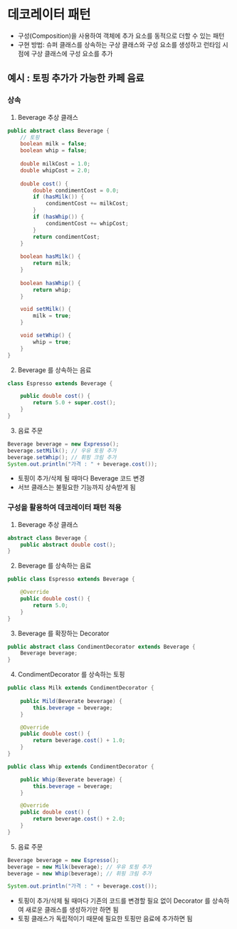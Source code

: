 # 데코레이터 패턴
- 구성(Composition)을 사용하여 객체에 추가 요소를 동적으로 더할 수 있는 패턴
- 구현 방법: 슈퍼 클래스를 상속하는 구상 클래스와 구성 요소를 생성하고 런타임 시점에 구상 클래스에 구성 요소를 추가

## 예시 : 토핑 추가가 가능한 카페 음료

### 상속

1. Beverage 추상 클래스

```java
public abstract class Beverage {
    // 토핑
    boolean milk = false;
    boolean whip = false;
    
    double milkCost = 1.0;
    double whipCost = 2.0;
    
    double cost() {
        double condimentCost = 0.0;
        if (hasMilk()) {
            condimentCost += milkCost;
        }
        if (hasWhip()) {
            condimentCost += whipCost;
        }
        return condimentCost;
    }
    
    boolean hasMilk() {
        return milk;
    }
    
    boolean hasWhip() {
        return whip;
    }

    void setMilk() {
        milk = true;
    }

    void setWhip() {
        whip = true;
    }
}
```

2. Beverage 를 상속하는 음료

```java
class Espresso extends Beverage {

    public double cost() {
        return 5.0 + super.cost();
    }
}
```

3. 음료 주문

```java
Beverage beverage = new Expresso();
beverage.setMilk(); // 우유 토핑 추가
beverage.setWhip(); // 휘핑 크림 추가
System.out.println("가격 : " + beverage.cost());
```

- 토핑이 추가/삭제 될 때마다 Beverage 코드 변경
- 서브 클래스는 불필요한 기능까지 상속받게 됨

### 구성을 활용하여 데코레이터 패턴 적용

1. Beverage 추상 클래스

```java
abstract class Beverage {
    public abstract double cost();
}
```

2. Beverage 를 상속하는 음료
```java
public class Espresso extends Beverage {

    @Override
    public double cost() {
        return 5.0;
    }
}
```

3. Beverage 를 확장하는 Decorator

```java
public abstract class CondimentDecorator extends Beverage {
    Beverage beverage;
}
```

4. CondimentDecorator 를 상속하는 토핑
```java
public class Milk extends CondimentDecorator {
    
    public Mild(Beverate beverage) {
        this.beverage = beverage;
    }

    @Override
    public double cost() {
        return beverage.cost() + 1.0;
    }
}

public class Whip extends CondimentDecorator {

    public Whip(Beverate beverage) {
        this.beverage = beverage;
    }

    @Override
    public double cost() {
        return beverage.cost() + 2.0;
    }
}
```

5. 음료 주문

```java
Beverage beverage = new Espresso();
beverage = new Milk(beverage); // 우유 토핑 추가
beverage = new Whip(beverage); // 휘핑 크림 추가

System.out.println("가격 : " + beverage.cost());
```

- 토핑이 추가/삭제 될 때마다 기존의 코드를 변경할 필요 없이 Decorator 를 상속하여 새로운 클래스를 생성하기만 하면 됨
- 토핑 클래스가 독립적이기 때문에 필요한 토핑만 음료에 추가하면 됨
